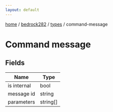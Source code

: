 ```yaml
---
layout: default
---
```


[home](/)  /  [bedrock282](/protocol/bedrock282)  /  [types](/protocol/bedrock282/types)  /  command-message

# Command message

## Fields

Name | Type
---|---
is internal | bool
message id | string
parameters | string[]
